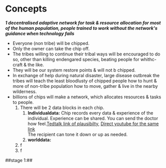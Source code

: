 # Concepts

***1 decentralised adaptive network for task & resource allocation for most of the human population, people trained to work without the network's guidance when technology fails***

<ul><li>Everyone (non tribe) will be chipped.</li>
  <li>Only the owner can take the chip off.</li>
  <li>The tribes willing to continue their tribal ways will be encouraged to do so, other than killing endengared species, beating people for whithc-craft & the like.</li>
  <li>They will be our system restore points & will not b chipped.</li>
  <li>In exchange of help during natural disaster, large disease outbreak the tribes will teach the least bloodlusty of chipped people how to hunt & more of non-tribe population how to move, gather & live in the nearby wilderness.</li>
  <li>billions of chips will make a network, which allocates resources & tasks to people.
  <ol><li>There will be 2 data blocks in each chip.
    <ol>
    <li><b>Individualdata:</b> Chip records every data & experience of the individual. Experience can be shared. You can send the doctor how feel.<a href="https://www.ted.com/talks/greg_gage_how_to_control_someone_else_s_arm_with_your_brain?language=en#t-100356">Tedtalk link of plausibilty</a>,  <a href="https://www.youtube.com/watch?v=rSQNi5sAwuc">Direct youtube for the same link</a><br>The recipient can tone it down or up as needed.</li>
      <li><b>worlddata:</b></li></ol></li>
    <li>f</li>
    <li>f</li></ol></li></ul>

##stage 1:##
